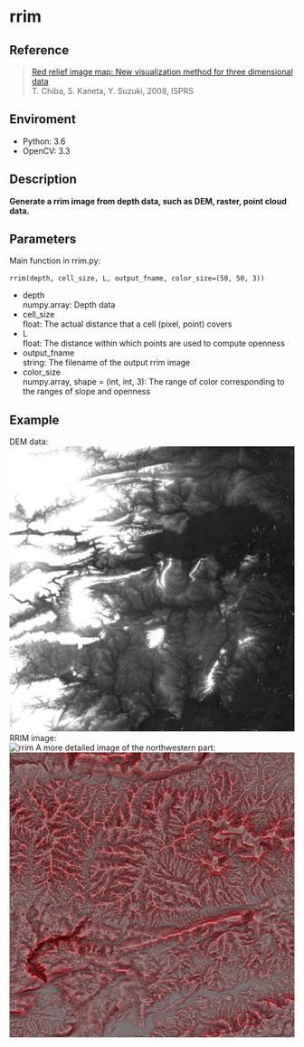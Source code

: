 # rrim

## Reference
> [Red relief image map: New visualization method for three dimensional data](http://www.isprs.org/proceedings/XXXVII/congress/2_pdf/11_ThS-6/08.pdf)</br>
> T. Chiba, S. Kaneta, Y. Suzuki, 2008, ISPRS</br>

## Enviroment
- Python: 3.6
- OpenCV: 3.3

## Description
**Generate a rrim image from depth data, such as DEM, raster, point cloud data.**</br>

## Parameters
Main function in rrim.py:</br>

    rrim(depth, cell_size, L, output_fname, color_size=(50, 50, 3))

- depth</br>
numpy.array: Depth data</br>
- cell_size</br>
float: The actual distance that a cell (pixel, point) covers</br>
- L</br>
float: The distance within which points are used to compute openness</br>
- output_fname</br>
string: The filename of the output rrim image</br>
- color_size</br>
numpy.array, shape = (int, int, 3): The range of color corresponding to the ranges of slope and openness</br>

## Example
DEM data:</br>
![dem](/data/ASTGTM2_N29E111_dem_review.jpg)
RRIM image:</br>
![rrim](/data/ASTGTM2_N29E111_dem_rrim.png)
A more detailed image of the northwestern part:</br>
![detail](/data/ASTGTM2_N29E111_dem_rrim_detail.png)

